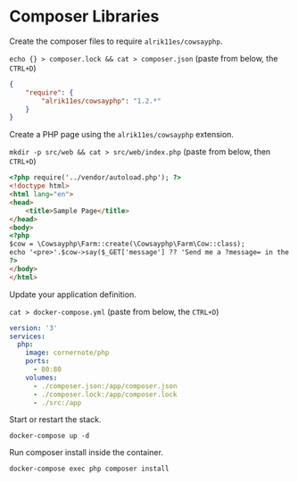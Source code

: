 # Composer Libraries

Create the composer files to require `alrik11es/cowsayphp`.

`echo {} > composer.lock && cat > composer.json` (paste from below, the `CTRL+D`)

```json
{
    "require": {
        "alrik11es/cowsayphp": "1.2.*"
    }
}
```

Create a PHP page using the `alrik11es/cowsayphp` extension.

`mkdir -p src/web && cat > src/web/index.php` (paste from below, then `CTRL+D`)

```html
<?php require('../vendor/autoload.php'); ?>
<!doctype html>
<html lang="en">
<head>
    <title>Sample Page</title>
</head>
<body>
<?php
$cow = \Cowsayphp\Farm::create(\Cowsayphp\Farm\Cow::class);
echo '<pre>'.$cow->say($_GET['message'] ?? 'Send me a ?message= in the URL').'</pre>';
?>
</body>
</html>
```

Update your application definition.

`cat > docker-compose.yml` (paste from below, the `CTRL+D`)

```yaml
version: '3'
services:
  php:
    image: cornernote/php
    ports:
      - 80:80
    volumes:
      - ./composer.json:/app/composer.json
      - ./composer.lock:/app/composer.lock
      - ./src:/app
```

Start or restart the stack.
    
```shell script
docker-compose up -d
```

Run composer install inside the container.

```shell script
docker-compose exec php composer install
```
